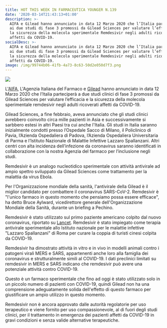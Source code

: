 ```yaml
---
title: HOT THIS WEEK IN FARMACEUTICA YOUNGER N.139
date: '2020-03-14T21:43:13+01:00'
description: >-
  AIFA e Gilead hanno annunciato in data 12 Marzo 2020 che l’Italia parteciperà
  ai due studi di fase 3 promossi da Gilead Sciences per valutare l’efficacia e
  la sicurezza della molecola sperimentale Remdesivir negli adulti ricoverati
  affetti da COVID-19.
socialDesc: >-
  AIFA e Gilead hanno annunciato in data 12 Marzo 2020 che l’Italia parteciperà
  ai due studi di fase 3 promossi da Gilead Sciences per valutare l’efficacia e
  la sicurezza della molecola sperimentale Remdesivir negli adulti ricoverati
  affetti da COVID-19.
image: /img/99744b06-41fb-4a73-8c63-50d2e050d7f3.png
---
```

![](/img/99744b06-41fb-4a73-8c63-50d2e050d7f3.png)

L'[AIFA](https://www.aifa.gov.it/web/guest/-/aifa-e-gilead-annunciano-che-l-italia-e-tra-i-paesi-che-testeranno-l-antivirale-remdesivir-per-il-trattamento-del-covid-19), L'Agenzia Italiana del Farmaco e [Gilead](https://www.gilead.com/purpose/advancing-global-health/covid-19) hanno annunciato in data 12 Marzo 2020 che l’Italia parteciperà a due studi clinici di fase 3 promossi da Gilead Sciences per valutare l’efficacia e la sicurezza della molecola sperimentale remdesivir negli adulti ricoverati affetti da COVID-19.

Gilead Sciences, a fine febbraio, aveva annunciato che gli studi clinici avrebbero coinvolto circa mille pazienti in Asia e successivamente si sarbbero estesi in altri Paesi tra cui anche l'Italia. Gli studi in Italia saranno inizialmente condotti presso l’Ospedale Sacco di Milano, il Policlinico di Pavia, l’Azienda Ospedaliera di Padova, l’Azienda Ospedaliera Universitaria di Parma e l’Istituto Nazionale di Malattie Infettive Lazzaro Spallanzani. Altri centri con alta incidenza dell’infezione da coronavirus saranno identificati in collaborazione con la nostra Agenzia del farmaco per l’inclusione negli studi.

Remdesivir è un analogo nucleotidico sperimentale con attività antivirale ad ampio spettro sviluppato da Gilead Sciences come trattamento per la malattia da virus Ebola. 

Per l'Organizzazione mondiale della sanità, l'antivirale della Gilead è il miglior candidato per combattere il coronavirus SARS-CoV-2. Remdesivir è "l'unico farmaco in questo momento che pensiamo possa essere efficace", ha detto Bruce Aylward, vicedirettore generale dell'Organizzazione Mondiale della Sanità, durante un briefing a Pechino. 

Remdesivir è stato utilizzato sul primo paziente americano colpito dal nuovo coronavirus, riportato su [Lancet](https://www.thelancet.com/journals/laninf/article/PIIS1473-3099(20)30141-9/fulltext). Remdesivir è stato impiegato come terapia antivirale sperimentale allo Istituto nazionale per le malattie infettive "Lazzaro Spallanzani" di Roma per curare la coppia di turisti cinesi colpita da COVID-19.

Remdesivir ha dimostrato attività in vitro e in vivo in modelli animali contro i patogeni virali MERS e SARS, appartenenti anche loro alla famiglia dei coronavirus e strutturalmente simili al COVID-19. I dati preclinici limitati su remdesivir in MERS e SARS indicano che remdesivir può avere una potenziale attività contro COVID-19.

Questo è un farmaco sperimentale che fino ad oggi è stato utilizzato solo in un piccolo numero di pazienti con COVID-19, quindi Gilead non ha una comprensione adeguatamente solida dell'effetto di questo farmaco per giustificare un ampio utilizzo in questo momento.

Remdesivir non è ancora approvato dalle autorità regolatorie per uso terapeutico e viene fornito per uso compassionevole, al di fuori degli studi clinici, per il trattamento in emergenza dei pazienti affetti da COVID-19 in gravi condizioni e senza valide alternative terapeutiche.
